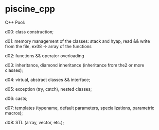 # piscine_cpp

C++ Pool:

d00: class construction;

d01: memory management of the classes: stack and hyap, read && write from the file, ex08 -> array of the functions

d02: functions && operator overloading

d03: inheritance, diamond inheritance (inheritance from the2 or more classes);

d04: virtual, abstract classes && interface;

d05: exception (try, catch), nested classes;

d06: casts;

d07: templates (typename, default parameters, specializations, parametric macros);

d08: STL (array, vector, etc.);
